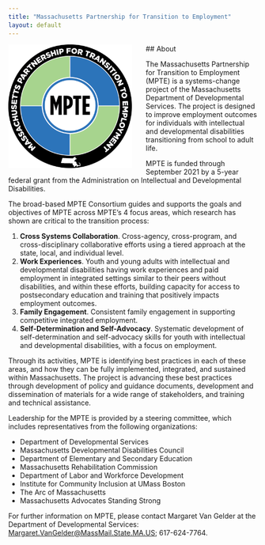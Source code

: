 ```yaml
---
title: "Massachusetts Partnership for Transition to Employment"
layout: default
---
```


<img src="/img/MPTE_logo.png" alt="MPTE" class="img-fluid" style="max-width:250px;float:left; padding-right: 2em;">
## About

The Massachusetts Partnership for Transition to Employment (MPTE) is a systems-change project of the Massachusetts Department of Developmental Services. The project is designed to improve employment outcomes for individuals with intellectual and developmental disabilities transitioning from school to adult life. 



MPTE is funded through September 2021 by a 5-year federal grant from the Administration on Intellectual and Developmental Disabilities. 

The broad-based MPTE Consortium guides and supports the goals and objectives of MPTE across MPTE’s 4 focus areas, which research has shown are critical to the transition process:

 
1. **Cross Systems Collaboration**. Cross-agency, cross-program, and cross-disciplinary collaborative efforts using a tiered approach at the state, local, and individual level. 
1. **Work Experiences**. Youth and young adults with intellectual and developmental disabilities having work experiences and paid employment in integrated settings similar to their peers without disabilities, and within these efforts, building capacity for access to postsecondary education and training that positively impacts employment outcomes. 
1. **Family Engagement**. Consistent family engagement in supporting competitive integrated employment. 
1. **Self-Determination and Self-Advocacy**. Systematic development of self-determination and self-advocacy skills for youth with intellectual and developmental disabilities, with a focus on employment. 

Through its activities, MPTE is identifying best practices in each of these areas, and how they can be fully implemented, integrated, and sustained within Massachusetts. The project is advancing these best practices through development of policy and guidance documents, development and dissemination of materials for a wide range of stakeholders, and training and technical assistance. 

Leadership for the MPTE is provided by a steering committee, which includes representatives from the following organizations:

-  Department of Developmental Services 
-  Massachusetts Developmental Disabilities Council
-  Department of Elementary and Secondary Education
-  Massachusetts Rehabilitation Commission
-  Department of Labor and Workforce Development
-  Institute for Community Inclusion at UMass Boston
-  The Arc of Massachusetts 
-  Massachusetts Advocates Standing Strong

For further information on MPTE, please contact Margaret Van Gelder at the Department of Developmental Services: Margaret.VanGelder@MassMail.State.MA.US; 617-624-7764.
